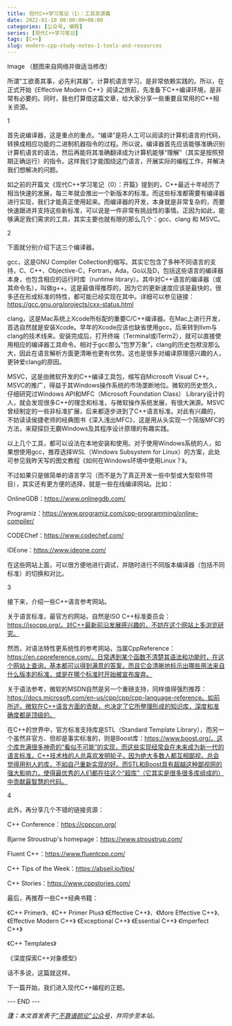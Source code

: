 ```yaml
---
title: 现代C++学习笔记（1）：工具资源篇
date: 2022-01-10 00:00:00+08:00
categories: [公众号, 编程]
series: [现代C++学习笔记]
tags: [C++]
slug: modern-cpp-study-notes-1-tools-and-resources
---
```


Image
（题图来自网络并做适当修改）

所谓“工欲善其事，必先利其器”。计算机语言学习，是非常依赖实践的。所以，在正式开始《Effective Modern C++》阅读之旅前，先准备下C++编译环境，是非常有必要的。同时，我也打算借这篇文章，给大家分享一些重要且常用的C++相关资源。

1

首先说编译器，这是重点的重点。“编译”是将人工可以阅读的计算机语言的代码，转换成相应功能的二进制机器指令的过程。所以说，编译器首先应该能够准确识别计算机语言的语法，然后再能将其准确翻译成为计算机能够“理解”（其实是按照预期正确运行）的指令。这样我们才能围绕这门语言，开展实际的编程工作，并解决我们想解决的问题。

如之前的开篇文《现代C++学习笔记（0）：开篇》提到的，C++最近十年经历了相当快速的发展，每三年就会推出一个新版本的标准。而这些标准都需要有编译器进行实现，我们才能真正使用起来。而编译器的开发，本身就是非常复杂的，而要快速跟进并支持这些新标准，可以说是一件非常有挑战性的事情。正因为如此，能够满足我们需求的工具，其实主要也就有限的那么几个：gcc、clang 和 MSVC。

2

下面就分别介绍下这三个编译器。

gcc，这是GNU Compiler Collection的缩写。其实它包含了多种不同语言的支持，C、C++、Objective-C，Fortran，Ada，Go以及D，包括这些语言的编译器本身，也包含相应的运行时库（runtime library）。其中对C++语言的编译器（或其命令名），叫做g++。这是最值得推荐的，因为它的更新速度应该是最快的，很多还在形成标准的特性，都可能已经实现在其中。详细可以参见链接：https://gcc.gnu.org/projects/cxx-status.html

clang，这是Mac系统上Xcode所标配的重要C/C++编译器。在Mac上进行开发，首选自然就是安装Xcode。早年的Xcode应该也缺省使用gcc，后来转到llvm与clang的技术线来。安装完成后，打开终端（Terminal或iTerm2），就可以直接使用相应的编译器工具命令。相对于gcc那么“包罗万象”，clang的历史包袱没那么大，因此在语言解析方面更清晰也更有优势。这也是很多对编译原理感兴趣的人，更钟爱clang的原因。

MSVC，这是由微软开发的C++编译工具包，缩写自Microsoft Visual C++。MSVC的推广，得益于其Windows操作系统的市场垄断地位。微软的历史悠久，仔细研究过Windows API和MFC（Microsoft Foundation Class） Library设计的人，就会发现很多C++的理念和标准，与微软操作系统发展，有很大渊源。MSVC曾经制定的一些非标准扩展，后来都逐步进到了C++语言标准。对此有兴趣的，不妨读读侯捷老师的经典图书《深入浅出MFC》，这是用从头实现一个简版MFC的方法，来窥探巨无霸Windows及其程序设计原理的有趣实践。

以上几个工具，都可以设法在本地安装和使用。对于使用Windows系统的人，如果想使用gcc，推荐选择WSL（Windows Subsystem for Linux）的方案，此处可参见我昨天写的图文教程《如何在Windows环境中使用Linux？》。

不过如果只是做简单的语言学习（而不是为了真正开发一些中型或大型软件项目），其实还有更方便的选择，就是一些在线编译网站。比如：

OnlineGDB：https://www.onlinegdb.com/

Programiz：https://www.programiz.com/cpp-programming/online-compiler/

CODEChef：https://www.codechef.com/

IDEone：https://www.ideone.com/

在这些网站上面，可以很方便地进行调试，并随时进行不同版本编译器（包括不同标准）的切换和对比。

3

接下来，介绍一些C++语言参考网站。

关于语言标准，最官方的网站，自然是ISO C++标准委员会：https://isocpp.org/。对C++最新前沿发展感兴趣的，不妨在这个网站上多浏览研究。

然而，对语法特性更系统性的参考网站，当属CppReference：https://en.cppreference.com/。日常遇到某个函数不清楚其语法和功能时，在这个网站上查询，基本都可以得到满意的答案，而且它会清晰地标示出哪些用法来自什么版本的标准，或是在哪个标准时开始被宣布废弃。

关于语法参考，微软的MSDN自然是另一个重磅支持，同样值得强烈推荐：https://docs.microsoft.com/en-us/cpp/cpp/cpp-language-reference。如前所述，微软在C++语言方面的贡献，也决定了它所整理形成的知识库，深度和准确度都是顶级的。

在C++的世界中，官方标准支持库是STL（Standard Template Library），而另一个虽然非官方、但却是事实标准的，则是Boost库：https://www.boost.org/。这个库充满很多神奇的“看似不可能”的实现，而这些实现经常会在未来成为新一代的语言标准。C++技术栈的人总喜欢发明轮子，因为绝大多数人都互相鄙视，总会觉得用别人的库，不如自己重新实现的好。而STL和Boost具有超越这种鄙视网的强大影响力，使得最优秀的人们都在往这个“超库”（它其实是很多很多库组成的）中贡献最智慧的代码。

4

此外，再分享几个不错的链接资源：

C++ Conference：https://cppcon.org/

Bjarne Stroustrup's homepage：https://www.stroustrup.com/

Fluent C++：https://www.fluentcpp.com/

C++ Tips of the Week：https://abseil.io/tips/

C++ Stories：https://www.cppstories.com/

最后，再推荐一些C++经典书籍：

《C++ Primer》、《C++ Primer Plus》
《Effective C++》、《More Effective C++》、《Effective Modern C++》
《Exceptional C++》
《Essential C++》
《Imperfect C++》

《C++ Templates》

《深度探索C++对象模型》

话不多说，这篇就这样。

下一篇开始，我们进入现代C++编程的正题。

<div class="p-5 text-center">--- END ---</div>

<i><b>注：</b>本文首发表于[“不靠谱颜论”公众号](https://mp.weixin.qq.com/s/5pMnsBCJxr5bt9hmKLQkDw)，并同步至本站。</i>
